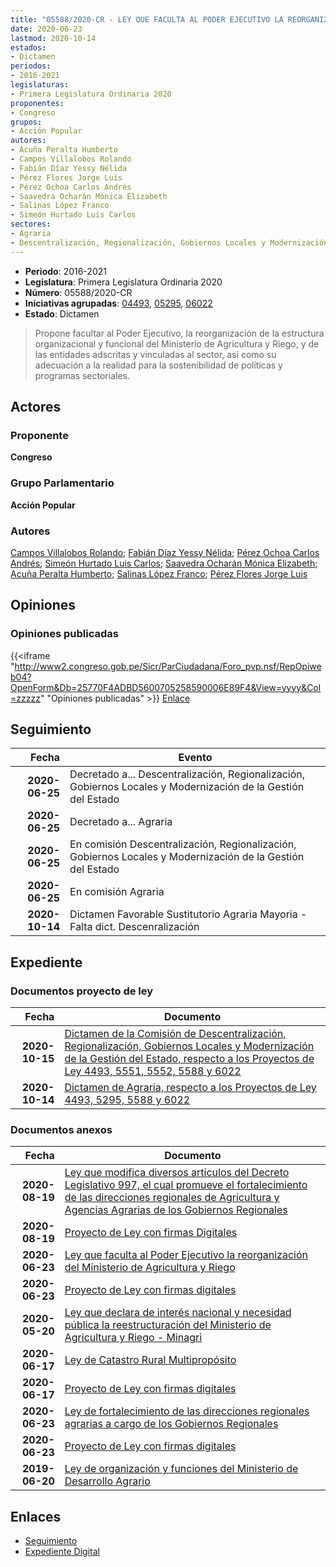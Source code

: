 ```yaml
---
title: "05588/2020-CR - LEY QUE FACULTA AL PODER EJECUTIVO LA REORGANIZACIÓN DEL MINISTERIO DE AGRICULTURA Y RIEGO"
date: 2020-06-23
lastmod: 2020-10-14
estados:
- Dictamen
periodos:
- 2016-2021
legislaturas:
- Primera Legislatura Ordinaria 2020
proponentes:
- Congreso
grupos:
- Acción Popular
autores:
- Acuña Peralta Humberto
- Campos Villalobos Rolando
- Fabián Díaz Yessy Nélida
- Pérez Flores Jorge Luis
- Pérez Ochoa Carlos Andrés
- Saavedra Ocharán Mónica Elizabeth
- Salinas López Franco
- Simeón Hurtado Luis Carlos
sectores:
- Agraria
- Descentralización, Regionalización, Gobiernos Locales y Modernización de la Gestión del Estado
---
```

- **Periodo**: 2016-2021
- **Legislatura**: Primera Legislatura Ordinaria 2020
- **Número**: 05588/2020-CR
- **Iniciativas agrupadas**: [04493](../../04400/04493), [05295](../../05200/05295), [06022](../../06000/06022)
- **Estado**: Dictamen

> Propone facultar al Poder Ejecutivo, la reorganización de la estructura organizacional y funcional del Ministerio de Agricultura y Riego, y de las entidades adscritas y vinculadas al sector, así como su adecuación a la realidad para la sostenibilidad de políticas y programas sectoriales.


## Actores

### Proponente

**Congreso**

### Grupo Parlamentario

**Acción Popular**

### Autores

[Campos Villalobos Rolando](mailto:mailto:r_campos@congreso.gob.pe); [Fabián Díaz Yessy Nélida](mailto:mailto:yfabian@congreso.gob.pe); [Pérez Ochoa Carlos Andrés](mailto:mailto:cperezo@congreso.gob.pe); [Simeón Hurtado Luis Carlos](mailto:mailto:lsimeon@congreso.gob.pe); [Saavedra Ocharán Mónica Elizabeth](mailto:mailto:msaavedra@congreso.gob.pe); [Acuña Peralta Humberto](mailto:mailto:hacuna@congreso.gob.pe); [Salinas López Franco](mailto:mailto:fsalinas@congreso.gob.pe); [Pérez Flores Jorge Luis](mailto:mailto:jperezf@congreso.gob.pe)

## Opiniones

### Opiniones publicadas

{{<iframe "http://www2.congreso.gob.pe/Sicr/ParCiudadana/Foro_pvp.nsf/RepOpiweb04?OpenForm&Db=25770F4ADBD5600705258590006E89F4&View=yyyy&Col=zzzzz" "Opiniones publicadas" >}}
[Enlace](http://www2.congreso.gob.pe/Sicr/ParCiudadana/Foro_pvp.nsf/RepOpiweb04?OpenForm&Db=25770F4ADBD5600705258590006E89F4&View=yyyy&Col=zzzzz)


## Seguimiento

| Fecha | Evento |
|------:|--------|
| **2020-06-25** | Decretado a... Descentralización, Regionalización, Gobiernos Locales y Modernización de la Gestión del Estado |
| **2020-06-25** | Decretado a... Agraria |
| **2020-06-25** | En comisión Descentralización, Regionalización, Gobiernos Locales y Modernización de la Gestión del Estado |
| **2020-06-25** | En comisión Agraria |
| **2020-10-14** | Dictamen Favorable Sustitutorio Agraria Mayoria - Falta dict. Descenralización |

## Expediente

### Documentos proyecto de ley

| Fecha | Documento |
|------:|-----------|
| **2020-10-15** | [Dictamen de la Comisión de Descentralización, Regionalización, Gobiernos Locales y Modernización de la Gestión del Estado, respecto a los Proyectos de Ley 4493, 5551, 5552, 5588 y 6022](http://www.leyes.congreso.gob.pe/Documentos/2016_2021/Dictamenes/Proyectos_de_Ley/04493DC08MAY20201015.pdf) |
| **2020-10-14** | [Dictamen de Agraria, respecto a los Proyectos de Ley 4493, 5295, 5588 y 6022](https://leyes.congreso.gob.pe/Documentos/2016_2021/Dictamenes/Proyectos_de_Ley/04493DC01MAY-20201014.pdf) |

### Documentos anexos

| Fecha | Documento |
|------:|-----------|
| **2020-08-19** | [Ley que modifica diversos artículos del Decreto Legislativo 997, el cual promueve el fortalecimiento de las direcciones regionales de Agricultura y Agencias Agrarias de los Gobiernos Regionales](http://www.leyes.congreso.gob.pe/Documentos/2016_2021/Proyectos_de_Ley_y_de_Resoluciones_Legislativas/PL06022-20200819.pdf) |
| **2020-08-19** | [Proyecto de Ley con firmas Digitales](http://www.leyes.congreso.gob.pe/Documentos/2016_2021/Proyectos_de_Ley_y_de_Resoluciones_Legislativas/Proyectos_Firmas_digitales/PL06022.pdf) |
| **2020-06-23** | [Ley que faculta al Poder Ejecutivo la reorganización del Ministerio de Agricultura y Riego](http://www.leyes.congreso.gob.pe/Documentos/2016_2021/Proyectos_de_Ley_y_de_Resoluciones_Legislativas/PL05588-20200623.pdf) |
| **2020-06-23** | [Proyecto de Ley con firmas digitales](http://www.leyes.congreso.gob.pe/Documentos/2016_2021/Proyectos_de_Ley_y_de_Resoluciones_Legislativas/Proyectos_Firmas_digitales/PL05588.pdf) |
| **2020-05-20** | [Ley que declara de interés nacional y necesidad pública la reestructuración del Ministerio de Agricultura y Riego - Minagri](http://www.leyes.congreso.gob.pe/Documentos/2016_2021/Proyectos_de_Ley_y_de_Resoluciones_Legislativas/PL05295_20200520.pdf) |
| **2020-06-17** | [Ley de Catastro Rural Multipropósito](http://www.leyes.congreso.gob.pe/Documentos/2016_2021/Proyectos_de_Ley_y_de_Resoluciones_Legislativas/PL05552_20200617.pdf) |
| **2020-06-17** | [Proyecto de Ley con firmas digitales](http://www.leyes.congreso.gob.pe/Documentos/2016_2021/Proyectos_de_Ley_y_de_Resoluciones_Legislativas/Proyectos_Firmas_digitales/PL05552.pdf) |
| **2020-06-23** | [Ley de fortalecimiento de las direcciones regionales agrarias a cargo de los Gobiernos Regionales](https://leyes.congreso.gob.pe/Documentos/2016_2021/Proyectos_de_Ley_y_de_Resoluciones_Legislativas/PL05551_20200617.pdf) |
| **2020-06-23** | [Proyecto de Ley con firmas digitales](https://leyes.congreso.gob.pe/Documentos/2016_2021/Proyectos_de_Ley_y_de_Resoluciones_Legislativas/Proyectos_Firmas_digitales/PL05551.pdf) |
| **2019-06-20** | [Ley de organización y funciones del Ministerio de Desarrollo Agrario](http://www.leyes.congreso.gob.pe/Documentos/2016_2021/Proyectos_de_Ley_y_de_Resoluciones_Legislativas/PL0448920190617.pdf) |

## Enlaces

- [Seguimiento](http://www2.congreso.gob.pe/Sicr/TraDocEstProc/CLProLey2016.nsf/f7fff46988ca05b1052578e100829cc7/bffd69a1cc15389705258591001260bb?OpenDocument)
- [Expediente Digital](http://www2.congreso.gob.pe/Sicr/TraDocEstProc/Expvirt_2011.nsf/visbusqptramdoc1621/05588?opendocument)

